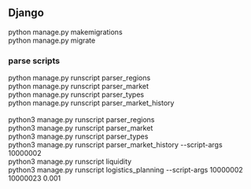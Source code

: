 ## Django
python manage.py makemigrations <br>
python manage.py migrate <br>

### parse scripts
python manage.py runscript parser_regions <br>
python manage.py runscript parser_market <br>
python manage.py runscript parser_types <br>
python manage.py runscript parser_market_history <br>
 <br>
python3 manage.py runscript parser_regions <br>
python3 manage.py runscript parser_market <br>
python3 manage.py runscript parser_types <br>
python3 manage.py runscript parser_market_history --script-args 10000002<br>
python3 manage.py runscript liquidity <br>
python3 manage.py runscript logistics_planning --script-args  10000002 10000023 0.001 <br>